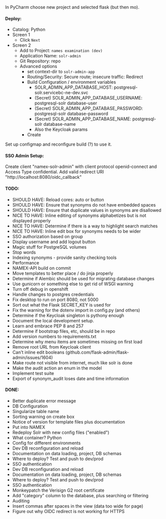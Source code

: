 
In PyCharm choose new project and selected flask (but then mo).

#### Deploy:
* Catalog: Python
* Screen 1
  * Click `Next`
* Screen 2
  * Add to Project: `names examination (dev)`
  * Application Name: `solr-admin`
  * Git Repository: repo
  * Advanced options
    * set context-dir to `solr-admin-app`
    * Routing/Security: Secure route; insecure traffic: Redirect
    * Build Configuration / environment variables
      * SOLR_ADMIN_APP_DATABASE_HOST: postgresql-solr.servicebc-ne-dev.svc
      * (Secret) SOLR_ADMIN_APP_DATABASE_USERNAME: postgresql-solr database-user
      * (Secret) SOLR_ADMIN_APP_DATABASE_PASSWORD: postgresql-solr database-password
      * (Secret) SOLR_ADMIN_APP_DATABASE_NAME: postgresql-solr database-name
      * Also the Keycloak params
    * Create

Set up configmap and reconfigure build (?) to use it.

#### SSO Admin Setup:
Create client "namex-solr-admin" with client protocol openid-connect and Access Type confidential. Add valid
redirect URI "http://localhost:8080/oidc_callback"

#### TODO:
* SHOULD HAVE: Reload cores: auto or button
* SHOULD HAVE: Ensure that synonyms do not have embedded spaces
* SHOULD HAVE: Ensure that duplicate values in synonyms are disallowed
* NICE TO HAVE: Inline editing of synonyms alphabetizes but is not displayed properly
* NICE TO HAVE: Determine if there is a way to highlight search matches
* NICE TO HAVE: Inline edit box for synonyms needs to be wider
* SSO authorization based on group
* Display username and add logout button
* Magic stuff for PostgreSQL volumes
* Stop words
* Indexing synonyms - provide sanity checking tools
* Performance
* NAMEX-API build on commit
* Move templates to better place / do jinja properly
* Determine if Alembic should be used for migrating database changes
* Use gunicorn or something else to get rid of WSGI warning
* Turn off debug in openshift
* Handle changes to postgres credentials
* Fix desktop to run on port 8080, not 5000
* Sort out what the Flask SECRET_KEY is used for
* Fix the warning for the dotenv import in config.py (and others)
* Determine if the Keycloak singleton is pythony enough
* Document the local development setup.
* Learn and embrace PEP 8 and 257
* Determine if bootstrap files, etc, should be in repo
* Add version numbers to requirements.txt
* Determine why menu items are sometimes missing on first load
* Remove root URL from Keycloak client
* Can't inline edit booleans (github.com/flask-admin/flask-admin/issues/1604)
* Make route not visible from internet, much like solr is done
* Make the audit action an enum in the model
* Implement test suite
* Export of synonym_audit loses date and time information

#### DONE:
* Better duplicate error message
* DB Configuration
* Singularize table name
* Sorting warning on create box
* Notice of version for template files plus documentation
* Put into NAMEX
* Redeploy Solr with new config files ("enabled")
* What container? Python
* Config for different environments
* Dev DB reconfiguration and reload
* Documentation on data loading, project, DB schemas
* Where to deploy? Test and push to dev/prod
* SSO authentication
* Dev DB reconfiguration and reload
* Documentation on data loading, project, DB schemas
* Where to deploy? Test and push to dev/prod
* SSO authentication
* Monkeypatch the Verisign G2 root certificate
* Add "category" column to the database, plus searching or filtering
* Auditing
* Insert commas after spaces in the view (data too wide for page)
* Figure out why OIDC redirect is not working for HTTPS
